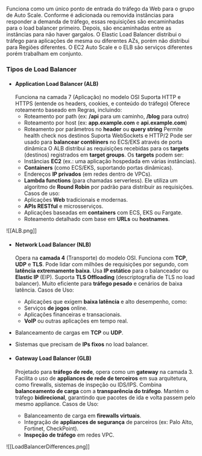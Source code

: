 Funciona como um único ponto de entrada do tráfego da Web para o grupo de Auto Scale.
Conforme é adicionada ou removida instâncias para responder a demanda de tráfego, essas requisições são encaminhadas para o load balancer primeiro. Depois, são encaminhadas entre as instâncias para não haver gargalos.
O Elastic Load Balancer distribui o tráfego para aplicações de mesma ou diferentes AZs, porém não distribui para Regiões diferentes.
O EC2 Auto Scale e o ELB são serviços diferentes porém trabalham em conjunto.

### Tipos de Load Balancer

- #### Application Load Balancer (ALB)
	Funciona na camada 7 (Aplicação) no modelo OSI
	Suporta HTTP e HTTPS (entende os headers, cookies, e conteúdo do tráfego)
	Oferece roteamento baseado em Regras, incluindo:
	 - Roteamento por path (ex: **/api** para um caminho, **/blog** para outro)
	 - Roteamento por host (ex: **app.example.com** e **api.example.com**)
	 - Roteamento por parâmetros no **header** ou **query string**
	Permite health check nos destinos
	Suporta WebSockets e HTTP/2
	Pode ser usado para **balancear contêiners** no ECS/EKS através de porta dinâmica
	O ALB distribui as requisições recebidas para os **targets** (destinos) registrados em **target groups**.
	Os **targets** podem ser:
    - Instâncias **EC2** (ex.: uma aplicação hospedada em várias instâncias).
    - **Containers** (como ECS/EKS, suportando portas dinâmicas).
    - Endereços **IP privados** (em redes dentro de VPCs).
    - **Lambda functions** (para chamadas serverless).
	Ele utiliza um algoritmo de **Round Robin** por padrão para distribuir as requisições.
	Casos de uso:
	 - Aplicações **Web** tradicionais e modernas.
	- **APIs RESTful** e microsserviços.
	- Aplicações baseadas em **containers** com ECS, EKS ou Fargate.
	- Roteamento detalhado com base em **URLs** ou **hostnames**.

![[ALB.png]]

- #### Network Load Balancer (NLB)
	Opera na **camada 4** (Transporte) do modelo OSI.
	Funciona com **TCP**, **UDP** e **TLS**.
	Pode lidar com milhões de requisições por segundo, com **latência extremamente baixa**.
	Usa **IP estático** para o balanceador ou **Elastic IP** (EIP).
	Suporta **TLS Offloading** (descriptografia de TLS no load balancer).
	Muito eficiente para **tráfego pesado** e cenários de baixa latência.
	Casos de Uso:
	- Aplicações que exigem **baixa latência** e alto desempenho, como:
    - Serviços **de jogos** online.
    - Aplicações financeiras e transacionais.
    - **VoIP** ou outras aplicações em tempo real.
- Balanceamento de cargas em **TCP** ou **UDP**.
- Sistemas que precisam de **IPs fixos** no load balancer.


- #### Gateway Load Balancer (GLB)
	Projetado para **tráfego de rede**, opera como um **gateway** na camada 3.
	Facilita o uso de **appliances de rede de terceiros** em sua arquitetura, como firewalls, sistemas de inspeção ou IDS/IPS.
	Combina **balanceamento de carga** com a **transparência do tráfego**.
	Mantém o tráfego **bidirecional**, garantindo que pacotes de ida e volta passem pelo mesmo appliance.
	Casos de Uso:
	- Balanceamento de carga em **firewalls virtuais**.
	- Integração de **appliances de segurança** de parceiros (ex: Palo Alto, Fortinet, CheckPoint).
	- **Inspeção de tráfego** em redes VPC.


![[LoadBalancerDifferences.png]]